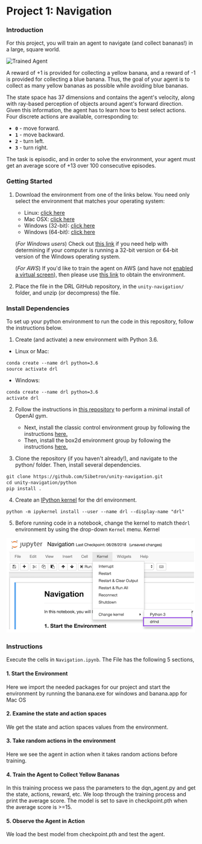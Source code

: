 [//]: # (Image References)

[image1]: https://user-images.githubusercontent.com/10624937/42135619-d90f2f28-7d12-11e8-8823-82b970a54d7e.gif "Trained Agent"

# Project 1: Navigation

### Introduction

For this project, you will train an agent to navigate (and collect bananas!) in a large, square world.  

![Trained Agent][image1]

A reward of +1 is provided for collecting a yellow banana, and a reward of -1 is provided for collecting a blue banana.  Thus, the goal of your agent is to collect as many yellow bananas as possible while avoiding blue bananas.  

The state space has 37 dimensions and contains the agent's velocity, along with ray-based perception of objects around agent's forward direction.  Given this information, the agent has to learn how to best select actions.  Four discrete actions are available, corresponding to:
- **`0`** - move forward.
- **`1`** - move backward.
- **`2`** - turn left.
- **`3`** - turn right.

The task is episodic, and in order to solve the environment, your agent must get an average score of +13 over 100 consecutive episodes.

### Getting Started

1. Download the environment from one of the links below.  You need only select the environment that matches your operating system:
    - Linux: [click here](https://s3-us-west-1.amazonaws.com/udacity-drlnd/P1/Banana/Banana_Linux.zip)
    - Mac OSX: [click here](https://s3-us-west-1.amazonaws.com/udacity-drlnd/P1/Banana/Banana.app.zip)
    - Windows (32-bit): [click here](https://s3-us-west-1.amazonaws.com/udacity-drlnd/P1/Banana/Banana_Windows_x86.zip)
    - Windows (64-bit): [click here](https://s3-us-west-1.amazonaws.com/udacity-drlnd/P1/Banana/Banana_Windows_x86_64.zip)
    
    (_For Windows users_) Check out [this link](https://support.microsoft.com/en-us/help/827218/how-to-determine-whether-a-computer-is-running-a-32-bit-version-or-64) if you need help with determining if your computer is running a 32-bit version or 64-bit version of the Windows operating system.

    (_For AWS_) If you'd like to train the agent on AWS (and have not [enabled a virtual screen](https://github.com/Unity-Technologies/ml-agents/blob/master/docs/Training-on-Amazon-Web-Service.md)), then please use [this link](https://s3-us-west-1.amazonaws.com/udacity-drlnd/P1/Banana/Banana_Linux_NoVis.zip) to obtain the environment.

2. Place the file in the DRL GitHub repository, in the `unity-navigation/` folder, and unzip (or decompress) the file. 


### Install Dependencies
To set up your python environment to run the code in this repository, follow the instructions below.

1. Create (and activate) a new environment with Python 3.6.

- Linux or Mac:
```
conda create --name drl python=3.6 
source activate drl
```
- Windows:
```
conda create --name drl python=3.6 
activate drl
```
2. Follow the instructions in [this repository](https://github.com/openai/gym) to perform a minimal install of OpenAI gym.

    - Next, install the classic control environment group by following the instructions [here.](https://github.com/openai/gym#classic-control)
    - Then, install the box2d environment group by following the instructions [here.](https://github.com/openai/gym#box2d)

3. Clone the repository (if you haven't already!), and navigate to the python/ folder. Then, install several dependencies.
```
git clone https://github.com/Sibetron/unity-navigation.git
cd unity-navigation/python
pip install .
```

4. Create an [IPython kernel](http://ipython.readthedocs.io/en/stable/install/kernel_install.html) for the drl environment.
```
python -m ipykernel install --user --name drl --display-name "drl"
```

5. Before running code in a notebook, change the kernel to match the```drl``` environment by using the drop-down ```Kernel``` menu.
Kernel

![alt text](https://github.com/Sibetron/unity-navigation/blob/master/kernel.png?raw=true)

### Instructions

Execute the cells in `Navigation.ipynb`. The File has the following 5 sections,

#### 1. Start the Environment

Here we import the needed packages for our project and start the environment by running the banana.exe for windows and banana.app for Mac OS

#### 2. Examine the state and action spaces

We get the state and action spaces values from the environment.
#### 3. Take random actions in the environment
Here we see the agent in action when it takes random actions before training.

#### 4. Train the Agent to Collect Yellow Bananas
In this training process we pass the parameters to the dqn_agent.py and get the state, actions, reward, etc. We loop through the training process and print the average score. The model is set to save in checkpoint.pth when the average score is >=15. 

#### 5. Observe the Agent in Action
We load the best model from checkpoint.pth and test the agent.





